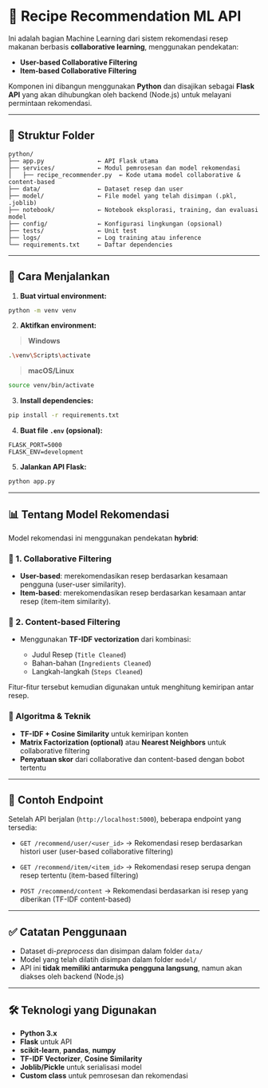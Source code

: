 # 🧠 Recipe Recommendation ML API

Ini adalah bagian Machine Learning dari sistem rekomendasi resep makanan berbasis **collaborative learning**, menggunakan pendekatan:

* **User-based Collaborative Filtering**
* **Item-based Collaborative Filtering**

Komponen ini dibangun menggunakan **Python** dan disajikan sebagai **Flask API** yang akan dihubungkan oleh backend (Node.js) untuk melayani permintaan rekomendasi.

---

## 📁 Struktur Folder

```
python/
├── app.py               ← API Flask utama
├── services/            ← Modul pemrosesan dan model rekomendasi
│   ├── recipe_recommender.py  ← Kode utama model collaborative & content-based
├── data/                ← Dataset resep dan user
├── model/               ← File model yang telah disimpan (.pkl, .joblib)
├── notebook/            ← Notebook eksplorasi, training, dan evaluasi model
├── config/              ← Konfigurasi lingkungan (opsional)
├── tests/               ← Unit test
├── logs/                ← Log training atau inference
└── requirements.txt     ← Daftar dependencies
```

---

## 🚀 Cara Menjalankan


1. **Buat virtual environment:**

```bash
python -m venv venv
```

2. **Aktifkan environment:**

> **Windows**

```bash
.\venv\Scripts\activate
```

> **macOS/Linux**

```bash
source venv/bin/activate
```

3. **Install dependencies:**

```bash
pip install -r requirements.txt
```

4. **Buat file `.env` (opsional):**

```env
FLASK_PORT=5000
FLASK_ENV=development
```

5. **Jalankan API Flask:**

```bash
python app.py
```

---

## 📊 Tentang Model Rekomendasi

Model rekomendasi ini menggunakan pendekatan **hybrid**:

### 🧩 1. Collaborative Filtering

* **User-based**: merekomendasikan resep berdasarkan kesamaan pengguna (user-user similarity).
* **Item-based**: merekomendasikan resep berdasarkan kesamaan antar resep (item-item similarity).

### 📝 2. Content-based Filtering

* Menggunakan **TF-IDF vectorization** dari kombinasi:

  * Judul Resep (`Title Cleaned`)
  * Bahan-bahan (`Ingredients Cleaned`)
  * Langkah-langkah (`Steps Cleaned`)

Fitur-fitur tersebut kemudian digunakan untuk menghitung kemiripan antar resep.

### 🧠 Algoritma & Teknik

* **TF-IDF + Cosine Similarity** untuk kemiripan konten
* **Matrix Factorization (optional)** atau **Nearest Neighbors** untuk collaborative filtering
* **Penyatuan skor** dari collaborative dan content-based dengan bobot tertentu

---

## 📌 Contoh Endpoint

Setelah API berjalan (`http://localhost:5000`), beberapa endpoint yang tersedia:

* `GET /recommend/user/<user_id>`
  → Rekomendasi resep berdasarkan histori user (user-based collaborative filtering)

* `GET /recommend/item/<item_id>`
  → Rekomendasi resep serupa dengan resep tertentu (item-based filtering)

* `POST /recommend/content`
  → Rekomendasi berdasarkan isi resep yang diberikan (TF-IDF content-based)

---

## ✅ Catatan Penggunaan

* Dataset di-*preprocess* dan disimpan dalam folder `data/`
* Model yang telah dilatih disimpan dalam folder `model/`
* API ini **tidak memiliki antarmuka pengguna langsung**, namun akan diakses oleh backend (Node.js)

---

## 🛠 Teknologi yang Digunakan

* **Python 3.x**
* **Flask** untuk API
* **scikit-learn**, **pandas**, **numpy**
* **TF-IDF Vectorizer**, **Cosine Similarity**
* **Joblib/Pickle** untuk serialisasi model
* **Custom class** untuk pemrosesan dan rekomendasi
